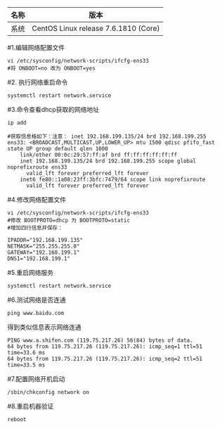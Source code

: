 名称|版本
:-:|:-:|
系统|CentOS Linux release 7.6.1810 (Core) 

#1.编辑网络配置文件

```
vi /etc/sysconfig/network-scripts/ifcfg-ens33
#将 ONBOOT=no 改为 ONBOOT=yes
```
#2. 执行网络重启命令 
```
systemctl restart network.service
```
#3.命令查看dhcp获取的网络地址

```
ip add

#获取信息格如下：注意： inet 192.168.199.135/24 brd 192.168.199.255
ens33: <BROADCAST,MULTICAST,UP,LOWER_UP> mtu 1500 qdisc pfifo_fast state UP group default qlen 1000
    link/ether 00:0c:29:57:ff:af brd ff:ff:ff:ff:ff:ff
    inet 192.168.199.135/24 brd 192.168.199.255 scope global noprefixroute ens33
      valid_lft forever preferred_lft forever
    inet6 fe80::1a08:23ff:3bfc:7479/64 scope link noprefixroute
      valid_lft forever preferred_lft forever
```
#4.修改网络配置文件
```
vi /etc/sysconfig/network-scripts/ifcfg-ens33
#修改 BOOTPROTO=dhcp 为 BOOTPROTO=static
#增加四行信息并保存：

IPADDR="192.168.199.135"
NETMASK="255.255.255.0"
GATEWAY="192.168.199.1"
DNS1="192.168.199.1"

```

#5.重启网络服务 
```
systemctl restart network.service
```
#6.测试网络是否连通
```
ping www.baidu.com 
```
得到类似信息表示网络连通
```
PING www.a.shifen.com (119.75.217.26) 56(84) bytes of data.
64 bytes from 119.75.217.26 (119.75.217.26): icmp_seq=1 ttl=51 time=33.6 ms
64 bytes from 119.75.217.26 (119.75.217.26): icmp_seq=2 ttl=51 time=33.5 ms
```
#7.配置网络开机启动 
```
/sbin/chkconfig network on
```
#8.重启机器验证
```
reboot
```